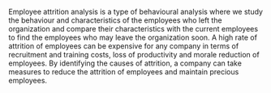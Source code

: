 Employee attrition analysis is a type of behavioural analysis where we study the behaviour and characteristics of the employees who left the organization and compare their characteristics with the current employees to find the employees who may leave the organization soon.
A high rate of attrition of employees can be expensive for any company in terms of recruitment and training costs, loss of productivity and morale reduction of employees. By identifying the causes of attrition, a company can take measures to reduce the attrition of employees and maintain precious employees.

